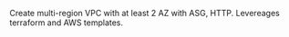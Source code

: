 Create multi-region VPC with at least 2 AZ with ASG, HTTP. Levereages terraform and AWS templates. 

